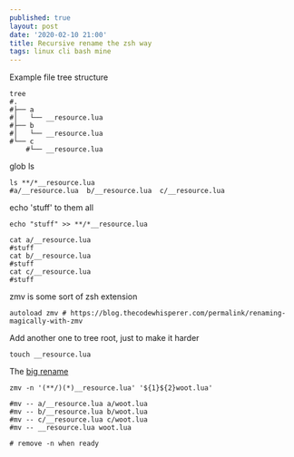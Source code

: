 ```yaml
---
published: true
layout: post
date: '2020-02-10 21:00'
title: Recursive rename the zsh way
tags: linux cli bash mine
---
```

Example file tree structure

    tree
    #.
    #├── a
    #│   └── __resource.lua
    #├── b
    #│   └── __resource.lua
    #└── c
        #└── __resource.lua

glob ls

    ls **/*__resource.lua
    #a/__resource.lua  b/__resource.lua  c/__resource.lua

echo 'stuff' to them all

    echo "stuff" >> **/*__resource.lua 

    cat a/__resource.lua 
    #stuff
    cat b/__resource.lua 
    #stuff
    cat c/__resource.lua 
    #stuff

zmv is some sort of zsh extension

    autoload zmv # https://blog.thecodewhisperer.com/permalink/renaming-magically-with-zmv

Add another one to tree root, just to make it harder

    touch __resource.lua 
    
The [big rename](http://strcat.de/zsh/#zmv)

    zmv -n '(**/)(*)__resource.lua' '${1}${2}woot.lua'

    #mv -- a/__resource.lua a/woot.lua
    #mv -- b/__resource.lua b/woot.lua
    #mv -- c/__resource.lua c/woot.lua
    #mv -- __resource.lua woot.lua

    # remove -n when ready
